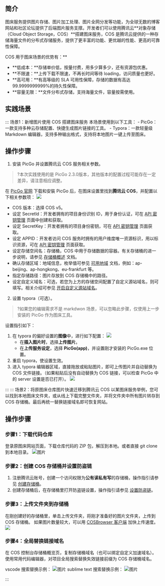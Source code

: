 ## 简介

图床服务提供图片存储、图片加工处理、图片全网分发等功能，为全球无数的博客网站和社区论坛提供了后端图片服务支撑。开发者们可以使用腾讯云**对象存储（Cloud Object Storage，COS）**搭建图床服务，COS 是腾讯云提供的一种存储海量文件的分布式存储服务，提供了更丰富的功能、更优越的性能、更高的可靠性保障。

COS 用于图床场景的优势有：**

- **低成本：**存储单价低，按量付费，用多少算多少，还有资源包优惠。
- **不限速：**上传下载不限速，不再长时间等待 loading，访问质量也更好。
- **高可用：**有高等级的 SLA 可用性保障，存储的数据有高达99.9999999999%的持久性保障。
- **容量无限：**文件分布式存储，支持海量文件，容量按需使用。


## 实践场景

<dx-tabs>
::: 场景1：新增图片使用 COS 搭建图床服务
本场景使用到以下工具：
- PicGo：一款支持多种云存储配置、快捷生成图片链接的工具。
- Typora：一款轻量级 Markdown 编辑器，支持多种输出格式，支持将本地图片一键上传至图床。

## 操作步骤

1. 安装 PicGo 并设置腾讯云 COS 服务相关参数。
>?本次实践使用的是 PicGo 2.3.0版本，其他版本的配置过程可能存在一定差异，请注意相应调整。
>
在 [PicGo 官网](https://molunerfinn.com/PicGo/) 下载和安裝 PicGo 后，在图床设置里找到**腾讯云 COS**，并配置以下相关参数项：
![](https://qcloudimg.tencent-cloud.cn/raw/a7928b56d95273101b823cfeb1d29526.png)
  - COS 版本：选择 COS v5。
  - 设定 Secretld：开发者拥有的项目身份识别 ID，用于身份认证，可在 [API 密钥管理](https://console.cloud.tencent.com/capi) 页面中创建和获取。
  - 设定 SecretKey：开发者拥有的项目身份密钥，可在 [API 密钥管理](https://console.cloud.tencent.com/capi) 页面获取。
  - 设定 APPID：开发者访问 COS 服务时拥有的用户维度唯一资源标识，用以标识资源，可在 [API 密钥管理](https://console.cloud.tencent.com/capi) 页面获取。
  - 设定存储空间名：存储桶，COS 中用于存储数据的容器。有关存储桶的进一步说明，请参见 [存储桶概述](https://cloud.tencent.com/document/product/436/13312) 文档。
  - 确认存储区域：地域信息，枚举值可参见 [可用地域](https://cloud.tencent.com/document/product/436/6224) 文档，例如：ap-beijing、ap-hongkong、eu-frankfurt 等。
  - 指定存储路径：图片存放到 COS 存储桶中的路径。
  - 设定自定义域名：可选，若您为上方的存储空间配置了自定义源站域名，则可填写。相关介绍可参见 [开启自定义源站域名](https://cloud.tencent.com/document/product/436/36638)。
2. 设置 typora（可选）。
>?如果您的编辑需求不是 markdwon 场景，可以忽略此步骤，仅使用上一步安装的 PicGo 作为图床工具。
>
设置指引如下：
 1. 在 typora 的偏好设置的**图像**中，进行如下配置：
![](https://qcloudimg.tencent-cloud.cn/raw/1586e34dc075d04f55fcb7a483923b09.png)
    - 在**插入图片时**，选择**上传图片**。
    - 在**上传服务设定**，选择 **PicGo(app)**，并设置刚才安装的 PicGo.exe 位置。
 2. 重启 typora，使设置生效。
 3. 进入 typora 编辑器区域，直接拖放或粘贴图片，即可上传图片并自动替换为 COS 文件链接。（如果粘贴后没有自动替换为 COS 链接，可以检查 PicGo 中的 server 设置是否已打开）。
![](https://qcloudimg.tencent-cloud.cn/raw/607852baa13b0e9b201857668059a8e3.png)

:::
::: 场景2：将原图床仓库图片快速迁移到腾讯云 COS
以某图床服务举例，您可以找到本地图床文件夹，或从线上下载完整文件夹，并将文件夹中所有图片转存到 COS 存储桶。最后再统一替换链接域名即可恢复网站。

## 操作步骤

### 步骤1：下载代码仓库

登录原图床网站页面，下载仓库代码的 ZIP 包，解压到本地。或者直接 git clone 到本地目录。
![图片](https://mmbiz.qpic.cn/mmbiz_jpg/oScxhp2eiagl92bxGsdPpib7LR3DB16qGlxuCxwXNmZr8CABWnaHm8libYdu4LqN0byEOKpgLcs2K0RgicHj6vIrCw/640?wx_fmt=jpeg&wxfrom=5&wx_lazy=1&wx_co=1)

### 步骤2：创建 COS 存储桶并设置防盗链

1. 注册腾讯云账号，创建一个访问权限为**公有读私有写**的存储桶，操作指引请参见 [创建存储桶](https://cloud.tencent.com/document/product/436/13309)。
2. 创建存储桶后，在存储桶里打开防盗链设置，操作指引请参见 [设置防盗链](https://cloud.tencent.com/document/product/436/13319)。

### 步骤3：上传文件夹到存储桶

在刚创建好的存储桶里，单击上传文件夹，将刚才准备好的图片文件夹，上传到 COS 存储桶。
如果图片数量较大，可以用 [COSBrowser 客户端](https://cloud.tencent.com/document/product/436/11366) 加快上传速度。
![](https://qcloudimg.tencent-cloud.cn/raw/9255b169bf3bc8a41197c091133ce162.png)


### 步骤4：全局替换链接域名

在 COS 控制台存储桶概览页，复制存储桶域名（也可以绑定自定义加速域名）。使用常用代码编辑器，对项目全局搜索替换失效链接前缀为 COS 存储桶域名。

vscode 搜索替换示例：
![图片](https://mmbiz.qpic.cn/mmbiz_png/oScxhp2eiagl92bxGsdPpib7LR3DB16qGlQe7cWFzAblpLu0RReicLLa3ml8IfTh3uTFIwjDDsjib0EBNRx4rFdjeQ/640?wx_fmt=png&wxfrom=5&wx_lazy=1&wx_co=1)
sublime text 搜索替换示例：
![图片](https://mmbiz.qpic.cn/mmbiz_png/oScxhp2eiagl92bxGsdPpib7LR3DB16qGlcdobqDFL8lZGGicnxFUamuoOIuXB2ibHia4d3smEI9dWoO8B4PG26Reibw/640?wx_fmt=png&wxfrom=5&wx_lazy=1&wx_co=1)

:::
</dx-tabs>

